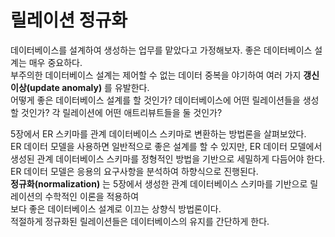 # 릴레이션 정규화

데이터베이스를 설계하여 생성하는 업무를 맡았다고 가정해보자. 좋은 데이터베이스 설계는 매우 중요하다.  
부주의한 데이터베이스 설계는 제어할 수 없는 데이터 중복을 야기하여 여러 가지 __갱신 이상(update anomaly)__ 를 유발한다.  
어떻게 좋은 데이터베이스 설계를 할 것인가? 데이터베이스에 어떤 릴레이션들을 생성할 것인가? 각 릴레이션에 어떤 애트리뷰트들을 둘 것인가?

5장에서 ER 스키마를 관계 데이터베이스 스키마로 변환하는 방법론을 살펴보았다.  
ER 데이터 모델을 사용하면 일반적으로 좋은 설계를 할 수 있지만, ER 데이터 모델에서 생성된 관계 데이터베이스 스키마를 정형적인 방법을 기반으로 세밀하게 다듬어야 한다.  
ER 데이터 모델은 응용의 요구사항을 분석하여 하향식으로 진행된다.  
__정규화(normalization)__ 는 5장에서 생성한 관계 데이터베이스 스키마를 기반으로 릴레이션의 수학적인 이론을 적용하여  
보다 좋은 데이터베이스 설계로 이끄는 상향식 방법론이다.  
적절하게 정규화된 릴레이션들은 데이터베이스의 유지를 간단하게 한다.
